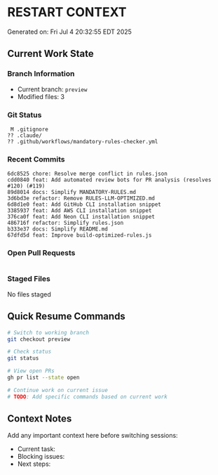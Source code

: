 # RESTART CONTEXT

Generated on: Fri Jul  4 20:32:55 EDT 2025

## Current Work State

### Branch Information
- Current branch: `preview`
- Modified files: 3

### Git Status
```
 M .gitignore
?? .claude/
?? .github/workflows/mandatory-rules-checker.yml
```

### Recent Commits
```
6dc8525 chore: Resolve merge conflict in rules.json
cdd0840 feat: Add automated review bots for PR analysis (resolves #120) (#119)
89d8014 docs: Simplify MANDATORY-RULES.md
3d6bd3e refactor: Remove RULES-LLM-OPTIMIZED.md
6d8d1e0 feat: Add GitHub CLI installation snippet
3385937 feat: Add AWS CLI installation snippet
376ca0f feat: Add Neon CLI installation snippet
486716f refactor: Simplify rules.json
b333e37 docs: Simplify README.md
67dfd5d feat: Improve build-optimized-rules.js
```

### Open Pull Requests
```

```

### Staged Files
No files staged

## Quick Resume Commands

```bash
# Switch to working branch
git checkout preview

# Check status
git status

# View open PRs
gh pr list --state open

# Continue work on current issue
# TODO: Add specific commands based on current work
```

## Context Notes

Add any important context here before switching sessions:
- Current task:
- Blocking issues:
- Next steps:
